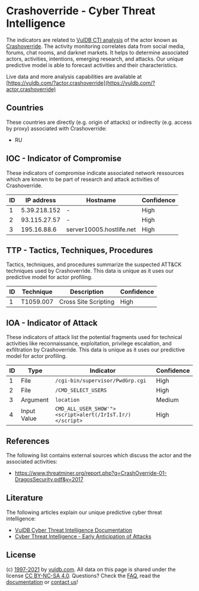 # Crashoverride - Cyber Threat Intelligence

The indicators are related to [VulDB CTI analysis](https://vuldb.com/?doc.cti) of the actor known as [Crashoverride](https://vuldb.com/?actor.crashoverride). The activity monitoring correlates data from social media, forums, chat rooms, and darknet markets. It helps to determine associated actors, activities, intentions, emerging research, and attacks. Our unique predictive model is able to forecast activities and their characteristics.

Live data and more analysis capabilities are available at [https://vuldb.com/?actor.crashoverride](https://vuldb.com/?actor.crashoverride)

## Countries

These countries are directly (e.g. origin of attacks) or indirectly (e.g. access by proxy) associated with Crashoverride:

* RU

## IOC - Indicator of Compromise

These indicators of compromise indicate associated network ressources which are known to be part of research and attack activities of Crashoverride.

ID | IP address | Hostname | Confidence
-- | ---------- | -------- | ----------
1 | 5.39.218.152 | - | High
2 | 93.115.27.57 | - | High
3 | 195.16.88.6 | server10005.hostlife.net | High

## TTP - Tactics, Techniques, Procedures

Tactics, techniques, and procedures summarize the suspected ATT&CK techniques used by Crashoverride. This data is unique as it uses our predictive model for actor profiling.

ID | Technique | Description | Confidence
-- | --------- | ----------- | ----------
1 | T1059.007 | Cross Site Scripting | High

## IOA - Indicator of Attack

These indicators of attack list the potential fragments used for technical activities like reconnaissance, exploitation, privilege escalation, and exfiltration by Crashoverride. This data is unique as it uses our predictive model for actor profiling.

ID | Type | Indicator | Confidence
-- | ---- | --------- | ----------
1 | File | `/cgi-bin/supervisor/PwdGrp.cgi` | High
2 | File | `/CMD_SELECT_USERS` | High
3 | Argument | `location` | Medium
4 | Input Value | `CMD_ALL_USER_SHOW'"><script>alert(/IrIsT.Ir/)</script>` | High

## References

The following list contains external sources which discuss the actor and the associated activities:

* https://www.threatminer.org/report.php?q=CrashOverride-01-DragosSecurity.pdf&y=2017

## Literature

The following articles explain our unique predictive cyber threat intelligence:

* [VulDB Cyber Threat Intelligence Documentation](https://vuldb.com/?doc.cti)
* [Cyber Threat Intelligence - Early Anticipation of Attacks](https://www.scip.ch/en/?labs.20201022)

## License

(c) [1997-2021](https://vuldb.com/?doc.changelog) by [vuldb.com](https://vuldb.com/?doc.about). All data on this page is shared under the license [CC BY-NC-SA 4.0](https://creativecommons.org/licenses/by-nc-sa/4.0/). Questions? Check the [FAQ](https://vuldb.com/?doc.faq), read the [documentation](https://vuldb.com/?doc) or [contact us](https://vuldb.com/?contact)!
